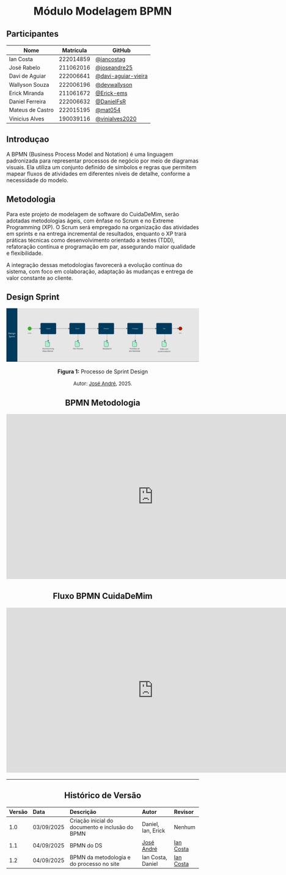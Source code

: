 <center>

# __Módulo Modelagem BPMN__


</center>

## Participantes

| Nome | Matrícula | GitHub |
|------|-----------|--------|
| Ian Costa | 222014859 | [@iancostag](https://github.com/iancostag) |
| José Rabelo | 211062016 | [@joseandre25](https://github.com/joseandre25) |
| Davi de Aguiar | 222006641 | [@davi-aguiar-vieira](https://github.com/davi-aguiar-vieira) |
| Wallyson Souza | 222006196 | [@devwallyson](https://github.com/devwallyson) |
| Erick Miranda | 211061672 | [@Erick-ems](https://github.com/Erick-ems) |
| Daniel Ferreira | 222006632 | [@DanielFsR](https://github.com/DanielFsR) |
| Mateus de Castro | 222015195 | [@mat054](https://github.com/mat054) |
| Vinicius Alves | 190039116 | [@vinialves2020](https://github.com/vinialves2020) |

## **Introduçao**

A BPMN (Business Process Model and Notation) é uma linguagem padronizada para representar processos de negócio por meio de diagramas visuais. Ela utiliza um conjunto definido de símbolos e regras que permitem mapear fluxos de atividades em diferentes níveis de detalhe, conforme a necessidade do modelo.

## **Metodologia**

Para este projeto de modelagem de software do CuidaDeMim, serão adotadas metodologias ágeis, com ênfase no Scrum e no Extreme Programming (XP). O Scrum será empregado na organização das atividades em sprints e na entrega incremental de resultados, enquanto o XP trará práticas técnicas como desenvolvimento orientado a testes (TDD), refatoração contínua e programação em par, assegurando maior qualidade e flexibilidade.

A integração dessas metodologias favorecerá a evolução contínua do sistema, com foco em colaboração, adaptação às mudanças e entrega de valor constante ao cliente.

## Design Sprint

![Artefato Sprint Design](../assets/bpmn_designsprint/imagem-bpmn-design-sprint.png)

<center >

**Figura 1:** Processo de Sprint Design 


<div  style="text-align: center">

<font size="2"><p style="text-align: center">Autor: [José André](https://github.com/joseandre25), 2025.</p></font>

</div>


## BPMN Metodologia

<iframe width="768" height="432" src="https://miro.com/app/live-embed/uXjVJMbW76o=/?embedMode=view_only_without_ui&moveToViewport=-1394,-780,2655,1330&embedId=356591491770" frameborder="0" scrolling="no" allow="fullscreen; clipboard-read; clipboard-write" allowfullscreen></iframe>

## Fluxo BPMN CuidaDeMim

<iframe 
  width="768" 
  height="432" 
  src="https://miro.com/app/live-embed/uXjVJMbuGhY=/?embedMode=view_only_without_ui&moveToViewport=-1220,-924,2319,1799&embedId=699695599953" 
  frameborder="0" 
  scrolling="no" 
  allow="fullscreen; clipboard-read; clipboard-write" 
  allowfullscreen>
</iframe>

---

## Histórico de Versão

| Versão | Data | Descrição | Autor | Revisor |
| :--- | :--- | :--- | :--- | :--- |
| 1.0    | 03/09/2025 | Criação inicial do documento e inclusão do BPMN | Daniel, Ian, Erick | Nenhum  |
| 1.1 | 04/09/2025 |BPMN do DS | [José André](https://github.com/joseandre25) | [Ian Costa](https://github.com/iancostag)
| 1.2 | 04/09/2025 |BPMN da metodologia e do processo no site | Ian Costa, Daniel | [Ian Costa](https://github.com/iancostag)
